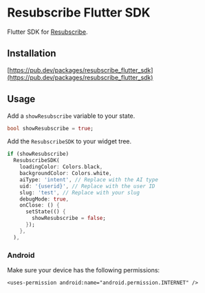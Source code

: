 # Resubscribe Flutter SDK

Flutter SDK for [Resubscribe](https://resubscribe.ai).

## Installation

[https://pub.dev/packages/resubscribe_flutter_sdk](https://pub.dev/packages/resubscribe_flutter_sdk)

## Usage

Add a `showResubscribe` variable to your state.

```dart
bool showResubscribe = true;
```

Add the `ResubscribeSDK` to your widget tree.

```dart
if (showResubscribe)
  ResubscribeSDK(
    loadingColor: Colors.black,
    backgroundColor: Colors.white,
    aiType: 'intent', // Replace with the AI type
    uid: '{userid}', // Replace with the user ID
    slug: 'test', // Replace with your slug
    debugMode: true,
    onClose: () {
      setState(() {
        showResubscribe = false;
      });
    },
  ),
```

### Android

Make sure your device has the following permissions:

```
<uses-permission android:name="android.permission.INTERNET" />
```